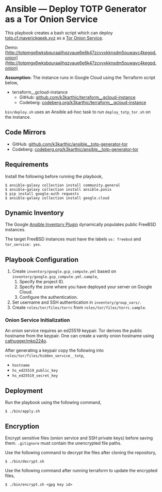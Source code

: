 # Ansible — Deploy TOTP Generator as a Tor Onion Service

This playbook creates a bash script which can deploy [totp.cf.maverickgeek.xyz](https://totp.cf.maverickgeek.xyz) as a [Tor Onion Service](https://community.torproject.org/onion-services/).

Demo: [http://totpmgx6wksbquraailhqzyaue6e6k47zcvvxkknsdm5puwavc4kegqd.onion](http://totpmgx6wksbquraailhqzyaue6e6k47zcvvxkknsdm5puwavc4kegqd.onion)

**Assumption:** The instance runs in Google Cloud using the Terraform script below,
* terraform__gcloud-instance
    * GitHub: [github.com/k3karthic/terraform__gcloud-instance](https://github.com/k3karthic/terraform__gcloud-instance)
    * Codeberg: [codeberg.org/k3karthic/terraform__gcloud-instance](https://codeberg.org/k3karthic/terraform__gcloud-instance)

`bin/deploy.sh` uses an Ansible ad-hoc task to run `deploy_totp_tor.sh` on the instance.

## Code Mirrors

* GitHub: [github.com/k3karthic/ansible__totp-generator-tor](https://github.com/k3karthic/ansible__totp-generator-tor)
* Codeberg: [codeberg.org/k3karthic/ansible__totp-generator-tor](https://codeberg.org/k3karthic/ansible__totp-generator-tor) 

## Requirements

Install the following before running the playbook,
```
$ ansible-galaxy collection install community.general
$ ansible-galaxy collection install ansible.posix
$ pip install google-auth requests
$ ansible-galaxy collection install google.cloud
```

## Dynamic Inventory

The Google [Ansible Inventory Plugin](https://docs.ansible.com/ansible/latest/collections/google/cloud/gcp_compute_inventory.html) dynamically populates public FreeBSD instances.

The target FreeBSD instances must have the labels `os: freebsd` and `tor_service: yes`.

## Playbook Configuration

1. Create `inventory/google.gcp_compute.yml` based on `inventory/google.gcp_compute.yml.sample`,
    1. Specify the project ID.
    1. Specify the zone where you have deployed your server on Google Cloud.
    1. Configure the authentication.
1. Set username and SSH authentication in `inventory/group_vars/`.
1. Create `roles/tor/files/torrc` from `roles/tor/files/torrc.sample`.

### Onion Service Initialization

An onion service requires an ed25519 keypair. Tor derives the public hostname from the keypair. One can create a vanity onion hostname using [cathugger/mkp224o](https://github.com/cathugger/mkp224o).

After generating a keypair copy the following into `roles/tor/files/hidden_service__totp`,
* `hostname`
* `hs_ed25519_public_key`
* `hs_ed25519_secret_key`

## Deployment

Run the playbook using the following command,
```
$ ./bin/apply.sh
```

## Encryption

Encrypt sensitive files (onion service and SSH private keys) before saving them. `.gitignore` must contain the unencrypted file paths.

Use the following command to decrypt the files after cloning the repository,

```
$ ./bin/decrypt.sh
```

Use the following command after running terraform to update the encrypted files,

```
$ ./bin/encrypt.sh <gpg key id>
```
